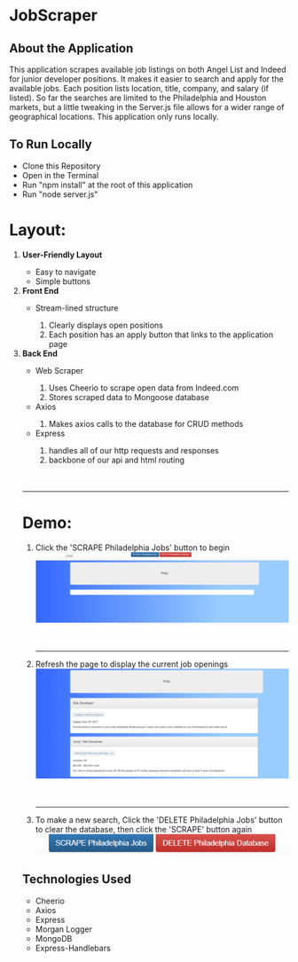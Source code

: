 # JobScraper

## About the Application
This application scrapes available job listings on both Angel List and Indeed for junior developer positions. It makes it easier to search and apply for the available jobs. Each position lists location, title, company, and salary (if listed). So far the searches are limited to the Philadelphia and Houston markets, but a little tweaking in the Server.js file allows for a wider range of geographical locations. This application only runs locally.

## To Run Locally
* Clone this Repository
* Open in the Terminal
* Run "npm install" at the root of this application
* Run "node server.js"

<h1>Layout:</h1>
<ol>
<li><strong>User-Friendly Layout</strong></li>
<ul>
    <li>Easy to navigate</li>
    <li>Simple buttons</li>
</ul>

<li><strong>Front End</strong></li>
    <ul>
        <li>Stream-lined structure</li>
            <ol>
                <li>Clearly displays open positions</li>
                <li>Each position has an apply button that links to the application page</li>
            </ol>
    </ul>
<li><strong>Back End</strong></li>
    <ul>
        <li>Web Scraper</li>
        <ol>
            <li>Uses Cheerio to scrape open data from Indeed.com</li>
            <li>Stores scraped data to Mongoose database</li>
        </ol>
        <li>Axios</li>
        <ol>
            <li>Makes axios calls to the database for CRUD methods</li>
        </ol>
         <li>Express</li>
      <ol>
         <li>handles all of our http requests and responses</li>
         <li>backbone of our api and html routing</li>
      </ol>
    </ul>

<br>
<br>
<hr>

<h1>Demo:</h1>

<ol>

<li>Click the 'SCRAPE Philadelphia Jobs' button to begin</li>
<img src='./screenshots/emptyHome.png'>

<br>
<br>
<br>
<hr>

<li>Refresh the page to display the current job openings</li>
<img src='./screenshots/jobs.png'>

<br>
<br>
<br>
<hr>

<li>To make a new search, Click the 'DELETE Philadelphia Jobs' button to clear the database, then click the 'SCRAPE' button again</li>
<img src='./screenshots/buttons.png'>



</ol>


## Technologies Used
* Cheerio
* Axios
* Express 
* Morgan Logger
* MongoDB
* Express-Handlebars
